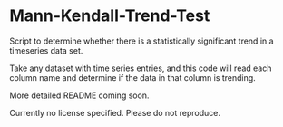 # Mann-Kendall-Trend-Test
Script to determine whether there is a statistically significant trend in a timeseries data set.

Take any dataset with time series entries, and this code will read each column name and determine if the data in that column is trending.

More detailed README coming soon.

Currently no license specified. Please do not reproduce.

